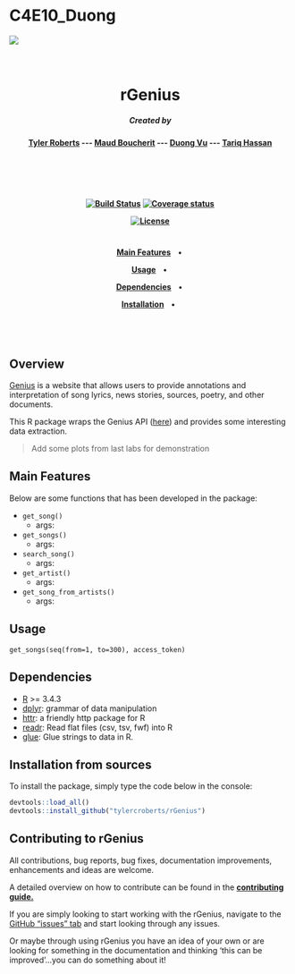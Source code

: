 # C4E10_Duong


![](img/genius.png)
<h1 align="center">
  <br>
rGenius
<br>
</h1>

<h5 align="center">
Created by</a></h5>

<h4 align="center">

[Tyler Roberts](https://github.com/tylercroberts/) ---
[Maud Boucherit](https://github.com/MaudBoucherit) ---
[Duong Vu](https://github.com/DuongVu39) ---
[Tariq Hassan](https://github.com/TariqAHassan)

</a></h4>

<br>
<h4 align="center">



<br>
<h4 align="center">

[![Build Status](https://travis-ci.org/tylercroberts/rGenius.svg?branch=master)](https://travis-ci.org/tylercroberts/rGenius)
[![Coverage status](https://codecov.io/gh/tylercroberts/rGenius/branch/master/graph/badge.svg)](https://codecov.io/github/tylercroberts/rGenius?branch=master)

[![License](https://img.shields.io/badge/license-MIT-blue.svg)](https://opensource.org/licenses/MIT)

</a></h4>

<h1></h1>
<h4 align="center">
  <a href="#main-features">Main Features</a> &nbsp;&nbsp;&nbsp;•&nbsp;

  <a href="#Usage">Usage</a> &nbsp;&nbsp;&nbsp;•&nbsp;

  <a href="#Dependencies">Dependencies</a> &nbsp;&nbsp;&nbsp;•&nbsp;

  <a href="#Installation">Installation</a> &nbsp;&nbsp;&nbsp;•&nbsp;&nbsp;
</h4>
<h1></h1>

<br>

## Overview

[Genius](http://genius.com/) is a website that allows users to provide annotations and interpretation of song lyrics, news stories, sources, poetry, and other documents.

This R package wraps the Genius API ([here](https://genius.com/)) and provides some interesting data extraction.

> Add some plots from last labs for demonstration

## Main Features

Below are some functions that has been developed in the package:

- `get_song()`
  - args:
- `get_songs()`
  - args:
- `search_song()`
  - args:
- `get_artist()`
  - args:
- `get_song_from_artists()`
  - args:

## Usage

```
get_songs(seq(from=1, to=300), access_token)
```



## Dependencies

- [R](https://cran.r-project.org/) >= 3.4.3
- [dplyr](https://dplyr.tidyverse.org/): grammar of data manipulation
- [httr](https://github.com/r-lib/httr): a friendly http package for R 
- [readr](https://github.com/tidyverse/readr): Read flat files (csv, tsv, fwf) into R
- [glue](https://github.com/tidyverse/glue): Glue strings to data in R. 

## Installation from sources

To install the package, simply type the code below in the console:

```r
devtools::load_all()
devtools::install_github("tylercroberts/rGenius")
```



## Contributing to rGenius

All contributions, bug reports, bug fixes, documentation improvements, enhancements and ideas are welcome.

A detailed overview on how to contribute can be found in the [**contributing guide.**](https://github.com/tylercroberts/rGenius/blob/master/CONTRIBUTING.md)

If you are simply looking to start working with the rGenius, navigate to the [GitHub “issues” tab](https://github.com/tylercroberts/rGenius/issues) and start looking through any issues.

Or maybe through using rGenius you have an idea of your own or are looking for something in the documentation and thinking ‘this can be improved’...you can do something about it!
